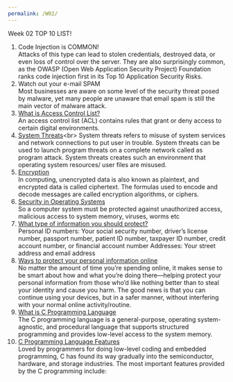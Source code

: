 ```yaml
---
permalink: /W02/
---
```


Week 02 TOP 10 LIST! 

1. Code Injection is COMMON!<br>
Attacks of this type can lead to stolen credentials, destroyed data, or even loss of control over the server. They are also surprisingly common, as the OWASP (Open Web Application Security Project) Foundation ranks code injection first in its Top 10 Application Security Risks.<br>
2. Watch out your e-mail SPAM<br>
Most businesses are aware on some level of the security threat posed by malware, yet many people are unaware that email spam is still the main vector of malware attack.<br>
3. [What is Access Control List?](https://www.imperva.com/learn/data-security/access-control-list-acl/)<br>
An access control list (ACL) contains rules that grant or deny access to certain digital environments.<br>
4. [System Threats](https://www.tutorialspoint.com/operating_system/os_security.htm#:~:text=System%20threats%20refers%20to%20misuse,resources%2F%20user%20files%20are%20misused.)<br>
System threats refers to misuse of system services and network connections to put user in trouble. System threats can be used to launch program threats on a complete network called as program attack. System threats creates such an environment that operating system resources/ user files are misused. <br>
5. [Encryption](https://searchsecurity.techtarget.com/definition/encryption)<br>
In computing, unencrypted data is also known as plaintext, and encrypted data is called ciphertext. The formulas used to encode and decode messages are called encryption algorithms, or ciphers.<br>
6. [Security in Operating Systems](https://www.tutorialspoint.com/operating_system/os_security.htm)<br>
So a computer system must be protected against unauthorized access, malicious access to system memory, viruses, worms etc<br>
7. [What type of information you should protect?](https://www.reputationdefender.com/blog/privacy/top-ten-reasons-keep-your-personal-information-private#:~:text=Personal%20ID%20numbers%3A%20Your%20social,street%20address%20and%20email%20address)<br>
Personal ID numbers: Your social security number, driver’s license number, passport number, patient ID number, taxpayer ID number, credit account number, or financial account number
Addresses: Your street address and email address<br>
8. [Ways to protect your personal information online](https://www.lifelock.com/learn-internet-security-ways-to-help-protect-your-personal-information-online.html)<br>
No matter the amount of time you’re spending online, it makes sense to be smart about how and what you’re doing there—helping protect your personal information from those who’d like nothing better than to steal your identity and cause you harm. The good news is that you can continue using your devices, but in a safer manner, without interfering with your normal online activity/routine.<br>
9. [What is C Programming Language](https://www.simplilearn.com/c-programming-article)<br>
The C programming language is a general-purpose, operating system-agnostic, and procedural language that supports structured programming and provides low-level access to the system memory.<br>
10. [C Programming Language Features](https://www.simplilearn.com/c-programming-article)<br>
Loved by programmers for doing low-level coding and embedded programming, C has found its way gradually into the semiconductor, hardware, and storage industries. The most important features provided by the C programming include:<br>
